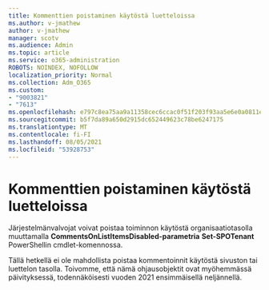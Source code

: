 ```yaml
---
title: Kommenttien poistaminen käytöstä luetteloissa
ms.author: v-jmathew
author: v-jmathew
manager: scotv
ms.audience: Admin
ms.topic: article
ms.service: o365-administration
ROBOTS: NOINDEX, NOFOLLOW
localization_priority: Normal
ms.collection: Adm_O365
ms.custom:
- "9003821"
- "7613"
ms.openlocfilehash: e797c8ea75aa9a11358cec6ccac0f51f203f93aa5e6e0a0811ec50178c914b20
ms.sourcegitcommit: b5f7da89a650d2915dc652449623c78be6247175
ms.translationtype: MT
ms.contentlocale: fi-FI
ms.lasthandoff: 08/05/2021
ms.locfileid: "53928753"
---
```

# <a name="disable-comments-on-lists"></a>Kommenttien poistaminen käytöstä luetteloissa

Järjestelmänvalvojat voivat poistaa toiminnon käytöstä organisaatiotasolla muuttamalla **CommentsOnListItemsDisabled-parametria** **Set-SPOTenant** PowerShellin cmdlet-komennossa.

Tällä hetkellä ei ole mahdollista poistaa kommentoinnit käytöstä sivuston tai luettelon tasolla. Toivomme, että nämä ohjausobjektit ovat myöhemmässä päivityksessä, todennäköisesti vuoden 2021 ensimmäisellä neljännellä.
